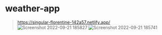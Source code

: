 # weather-app

> https://singular-florentine-142a57.netlify.app/
![Screenshot 2022-09-21 185827](https://user-images.githubusercontent.com/103682371/191516725-1d963be2-a3d7-41f6-875c-f1cf7d13c3c4.jpg)
![Screenshot 2022-09-21 185741](https://user-images.githubusercontent.com/103682371/191516737-24e989b9-87eb-4cf5-9ccc-9bb2d4404695.jpg)
